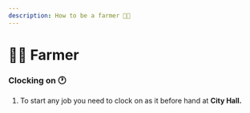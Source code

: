 ```yaml
---
description: How to be a farmer 🧑‍🌾
---
```


# 🧑🌾 Farmer

### Clocking on :clock1: <a href="#clocking-on" id="clocking-on"></a>

1. To start any job you need to clock on as it before hand at **City Hall.**
